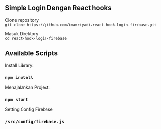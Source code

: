 
## Simple Login Dengan React hooks

Clone repository <br>
`git clone https://github.com/imamriyadi/react-hook-login-firebase.git`<br>

Masuk Direktory <br>
`cd react-hook-login-firebase`

## Available Scripts

Install Library:

### `npm install`

Menajalankan Project:

### `npm start`

Setting Config Firebase 

### `/src/config/firebase.js`
